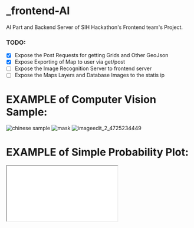 # _frontend-AI
AI Part and Backend Server of SIH Hackathon's Frontend team's Project.

### TODO:  
- [X] Expose the Post Requests for getting Grids and Other GeoJson
- [X] Expose Exporting of Map to user via get/post
- [ ] Expose the Image Recognition Server to frontend server 
- [ ] Expose the Maps Layers and Database Images to the statis ip

# EXAMPLE of Computer Vision Sample:
![chinese sample](https://user-images.githubusercontent.com/23381512/89102846-8b5c0500-d42a-11ea-9e05-b234663961c8.jpg)
![mask](https://user-images.githubusercontent.com/23381512/89102848-8d25c880-d42a-11ea-944d-badb259a4d55.jpg)
![imageedit_2_4725234449](https://user-images.githubusercontent.com/23381512/89102983-d7f41000-d42b-11ea-8225-20b4527e6c02.gif)

# EXAMPLE of Simple Probability Plot:
<iframe src="./fastapi/test.html">
<iframe src="https://www.w3schools.com/tags/tag_iframe.asp">

